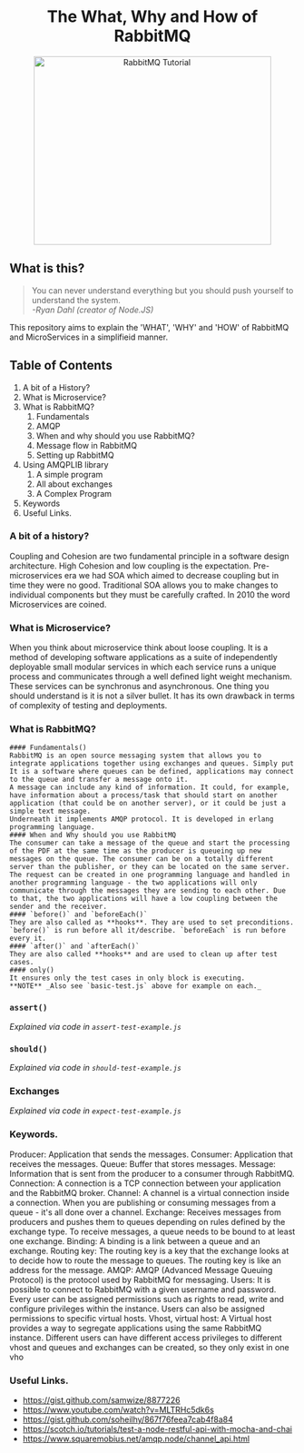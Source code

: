 <h1 align="center"> The What, Why and How of RabbitMQ</h1>

<div align="center">
    <img src="https://github.com/Shwetabh1/Mocha-Tutorial/blob/master/Images/mocha_final.png" alt="RabbitMQ Tutorial" width="418" height="332"/>
  <br>
</div>


## What is this?
> You can never understand everything but you should push yourself to understand the system.<br/>
> *-Ryan Dahl (creator of Node.JS)*

This repository aims to explain the 'WHAT', 'WHY' and 'HOW' of RabbitMQ and MicroServices in a simplifieid manner.

## Table of Contents
1. A bit of a History?
1. What is Microservice?
1. What is RabbitMQ?
	1. Fundamentals
	1. AMQP
	1. When and why should you use RabbitMQ?
	1. Message flow in RabbitMQ
	1. Setting up RabbitMQ
1. Using AMQPLIB library
	1. A simple program
	1. All about exchanges
	1. A Complex Program
1. Keywords
1. Useful Links.

### A bit of a history?
Coupling and Cohesion are two fundamental principle in a software design architecture. High Cohesion and low coupling is the expectation. Pre-microservices era we had SOA which aimed to decrease coupling but in time they were no good. Traditional SOA allows you to make changes to individual components but they must be carefully crafted. In 2010 the word Microservices are coined.
### What is Microservice?
When you think about microservice think about loose coupling. It is a method of developing software applications as a suite of independently deployable small modular services in which each service runs a unique process and communicates through a well defined light weight mechanism. These services can be synchronus and asynchronous. One thing you should understand is it is not a silver bullet. It has its own drawback in terms of complexity of testing and deployments.
### What is RabbitMQ?
	#### Fundamentals()
	RabbitMQ is an open source messaging system that allows you to integrate applications together using exchanges and queues. Simply put It is a software where queues can be defined, applications may connect to the queue and transfer a message onto it.
	A message can include any kind of information. It could, for example, have information about a process/task that should start on another application (that could be on another server), or it could be just a simple text message. 
	Underneath it implements AMQP protocol. It is developed in erlang programming language.
	#### When and Why should you use RabbitMQ 
	The consumer can take a message of the queue and start the processing of the PDF at the same time as the producer is queueing up new messages on the queue. The consumer can be on a totally different server than the publisher, or they can be located on the same server. The request can be created in one programming language and handled in another programming language - the two applications will only communicate through the messages they are sending to each other. Due to that, the two applications will have a low coupling between the sender and the receiver.
	#### `before()` and `beforeEach()`
	They are also called as **hooks**. They are used to set preconditions.
	`before()` is run before all it/describe. `beforeEach` is run before every it.
	#### `after()` and `afterEach()`
	They are also called **hooks** and are used to clean up after test cases.
	#### only() 
	It ensures only the test cases in only block is executing.
	**NOTE** _Also see `basic-test.js` above for example on each._
### `assert()`
_Explained via code in `assert-test-example.js`_
### `should()`
_Explained via code in `should-test-example.js`_
### Exchanges
_Explained via code in `expect-test-example.js`_
### Keywords.
Producer: Application that sends the messages.
Consumer: Application that receives the messages.
Queue: Buffer that stores messages.
Message: Information that is sent from the producer to a consumer through RabbitMQ.
Connection: A connection is a TCP connection between your application and the RabbitMQ broker.
Channel: A channel is a virtual connection inside a connection. When you are publishing or consuming messages from a queue - it's all done over a channel.
Exchange: Receives messages from producers and pushes them to queues depending on rules defined by the exchange type. To receive messages, a queue needs to be bound to at least one exchange.
Binding: A binding is a link between a queue and an exchange.
Routing key: The routing key is a key that the exchange looks at to decide how to route the message to queues. The routing key is like an address for the message.
AMQP: AMQP (Advanced Message Queuing Protocol) is the protocol used by RabbitMQ for messaging.
Users: It is possible to connect to RabbitMQ with a given username and password. Every user can be assigned permissions such as rights to read, write and configure privileges within the instance. Users can also be assigned permissions to specific virtual hosts.
Vhost, virtual host: A Virtual host provides a way to segregate applications using the same RabbitMQ instance. Different users can have different access privileges to different vhost and queues and exchanges can be created, so they only exist in one vho
### Useful Links.
* https://gist.github.com/samwize/8877226
* https://www.youtube.com/watch?v=MLTRHc5dk6s
* https://gist.github.com/soheilhy/867f76feea7cab4f8a84
* https://scotch.io/tutorials/test-a-node-restful-api-with-mocha-and-chai
* https://www.squaremobius.net/amqp.node/channel_api.html



